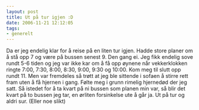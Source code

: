 ```yaml
---
layout: post
title: Ut på tur igjen :D
date: 2006-11-21 12:12:05
tags: 
- generelt
---
```

Da er jeg endelig klar for å reise på en liten tur igjen. Hadde store planer om å stå opp 7 og være på bussen senest 9. Den gang ei. Jeg fikk endelig sove rundt 5-6 tiden og jeg var ikke kar om å få opp øynene når vekkerklokken ringte 7:00, 7:30, 8:00, 8:30, 9:00, 9:30 og 10:00. Kom meg til slutt opp rundt 11. Men var fremdeles så trøtt at jeg ble sittende i sofaen å stirre rett fram uten å få hjernen i gang. Følte meg i grunn rimelig hjernedød der jeg satt. Så istedet for å ta kvart på ni bussen som planen min var, så blir det kvart på to bussen jeg tar, en ørliten forsinkelse ute å går ja. Ut på tur og aldri sur. (Eller noe slikt)
